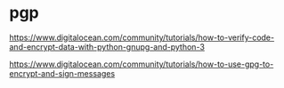 # pgp
https://www.digitalocean.com/community/tutorials/how-to-verify-code-and-encrypt-data-with-python-gnupg-and-python-3

https://www.digitalocean.com/community/tutorials/how-to-use-gpg-to-encrypt-and-sign-messages
